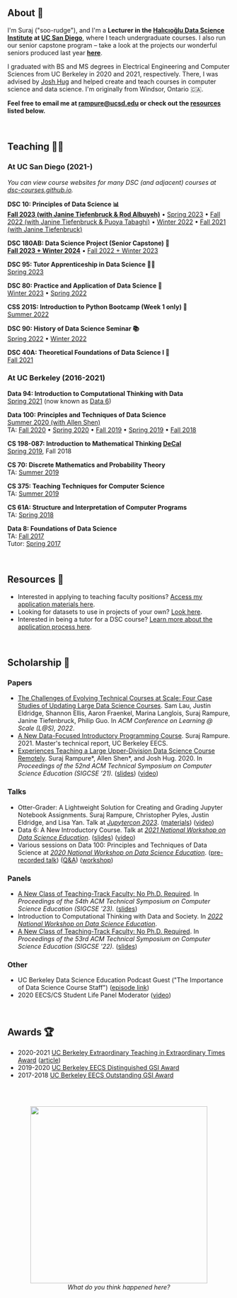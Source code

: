 ---
---

<!-- ✉️ <a>rampure@ucsd.edu</a><br>
💼 <a href="https://g.page/SDSC_UCSanDiego?share">SDSC 244E</a> -->

<a name='about'></a>

## About 👋

I'm Suraj ("soo-rudge"), and I'm a **Lecturer in the [Halıcıoğlu Data Science Institute](https://datascience.ucsd.edu) at [UC San Diego](https://www.ucsd.edu)**, where I teach undergraduate courses. I also run our senior capstone program – take a look at the projects our wonderful seniors produced last year [**here**](https://dsc-capstone.org/showcase-23).

I graduated with BS and MS degrees in Electrical Engineering and Computer Sciences from UC Berkeley in 2020 and 2021, respectively. There, I was advised by [Josh Hug](https://www2.eecs.berkeley.edu/Faculty/Homepages/joshhug.html) and helped create and teach courses in computer science and data science. I'm originally from Windsor, Ontario 🇨🇦.

**Feel free to email me at <a>rampure@ucsd.edu</a> or check out the [resources](#resources-) listed below.**

<br>

<a name='teaching'></a>

## Teaching 👨‍🏫

### At UC San Diego (2021-)

_You can view course websites for many DSC (and adjacent) courses at [dsc-courses.github.io](https://dsc-courses.github.io)._

**DSC 10: Principles of Data Science 📊**<br>
[**Fall 2023 (with Janine Tiefenbruck & Rod Albuyeh)**](https://dsc-courses.github.io/dsc10-2023-fa/) • [Spring 2023](https://dsc-courses.github.io/dsc10-2023-sp/) • [Fall 2022 (with Janine Tiefenbruck & Puoya Tabaghi)](http://dsc-courses.github.io/dsc10-2022-fa/) • [Winter 2022](http://dsc-courses.github.io/dsc10-2022-wi/) • [Fall 2021 (with Janine Tiefenbruck)](http://dsc-courses.github.io/dsc10-2021-fa/)

**DSC 180AB: Data Science Project (Senior Capstone) 👷**<br>
[**Fall 2023 + Winter 2024**](https://dsc-capstone.org) • [Fall 2022 + Winter 2023](https://dsc-capstone.org/2022-23/)

**DSC 95: Tutor Apprenticeship in Data Science 🧑‍🏫**<br>
[Spring 2023](https://dsc-courses.github.io/dsc95-2023-sp/)

**DSC 80: Practice and Application of Data Science 💪**<br>
[Winter 2023](https://dsc-courses.github.io/dsc80-2023-wi) • [Spring 2022](https://dsc-courses.github.io/dsc80-2022-sp)

**CSS 201S: Introduction to Python Bootcamp (Week 1 only) 🥾**<br>
[Summer 2022](https://rampure.org/css-python-bootcamp/)

**DSC 90: History of Data Science Seminar 📚**<br>
[Spring 2022](http://dsc-courses.github.io/dsc90-2022-sp/) • [Winter 2022](http://dsc-courses.github.io/dsc90-2022-wi/)

**DSC 40A: Theoretical Foundations of Data Science I 🧠**<br>
[Fall 2021](http://dsc-courses.github.io/dsc40a-2021-fa/)

### At UC Berkeley (2016-2021)

**Data 94: Introduction to Computational Thinking with Data**<br>
[Spring 2021](http://data94.org) (now known as [Data 6](http://data6.org))

**Data 100: Principles and Techniques of Data Science**<br>
[Summer 2020 (with Allen Shen)](http://ds100.org/su20)<br>TA: [Fall 2020](http://ds100.org/fa20) • [Spring 2020](http://ds100.org/sp20) • [Fall 2019](http://ds100.org/fa19) • [Spring 2019](http://ds100.org/sp19) • [Fall 2018](http://ds100.org/fa18)

**CS 198-087: Introduction to Mathematical Thinking [DeCal](http://decal.berkeley.edu)**<br>
[Spring 2019](http://imt-decal.org), Fall 2018

**CS 70: Discrete Mathematics and Probability Theory**<br>
TA: [Summer 2019](http://su19.eecs70.org)

**CS 375: Teaching Techniques for Computer Science**<br>
TA: [Summer 2019](http://cs375.github.io/su19)

**CS 61A: Structure and Interpretation of Computer Programs**<br>
TA: [Spring 2018](https://inst.eecs.berkeley.edu/~cs61a/sp18/)

**Data 8: Foundations of Data Science**<br>
TA: [Fall 2017](http://data8.org/fa17)<br>
Tutor: [Spring 2017](http://data8.org/sp17)

<br>

<a name='resources'></a>

## Resources 🌳

- Interested in applying to teaching faculty positions? [Access my application materials here](tf-app-materials).
- Looking for datasets to use in projects of your own? [Look here](find-datasets).
- Interested in being a tutor for a DSC course? [Learn more about the application process here](https://datascience.ucsd.edu/current-students/dsc-tutors/).


<br>


<a name='scholarship'></a>

## Scholarship 📝

### Papers
- [The Challenges of Evolving Technical Courses at Scale: Four Case Studies of Updating Large Data Science Courses](https://www.samlau.me/pubs/Challenges-of-Evolving-Data-Courses_L@S-2022.pdf). Sam Lau, Justin Eldridge, Shannon Ellis, Aaron Fraenkel, Marina Langlois, Suraj Rampure, Janine Tiefenbruck, Philip Guo. In _ACM Conference on Learning @ Scale (L@S), 2022_.
- [A New Data-Focused Introductory Programming Course](https://www2.eecs.berkeley.edu/Pubs/TechRpts/2021/EECS-2021-106.html). Suraj Rampure. 2021. Master's technical report, UC Berkeley EECS.
- [Experiences Teaching a Large Upper-Division Data Science Course Remotely](https://dl.acm.org/doi/pdf/10.1145/3408877.3432561). Suraj Rampure\*, Allen Shen\*, and Josh Hug. 2020. In _Proceedings of the 52nd ACM Technical Symposium on Computer Science Education (SIGCSE ’21)._ ([slides](https://docs.google.com/presentation/d/1xBMcdYKrhM0U1FxOKZ93TCqIdDIWFqdz7ns49LN_ukg/edit?usp=sharing)) ([video](https://youtu.be/_p-JUp4QyNA))

### Talks
- Otter-Grader: A Lightweight Solution for Creating and Grading Jupyter Notebook Assignments. Suraj Rampure, Christopher Pyles, Justin Eldridge, and Lisa Yan. Talk at _[Jupytercon 2023](https://cfp.jupytercon.com/2023/talk/XABS9S/)_. ([materials](https://github.com/chrispyles/otter-grader-jupytercon-2023)) ([video](https://www.youtube.com/watch?v=9_x532_2T2w))
- Data 6: A New Introductory Course. Talk at _[2021 National Workshop on Data Science Education](https://data.berkeley.edu/academics/resources/data-science-education-workshop/2021-national-workshop-data-science-education)_. ([slides](https://docs.google.com/presentation/d/1eeJvHmDNQanVOFjKn8Jky63ONxHPmDyq6I764f-YPdE/edit#slide=id.gb6d01dc2f6_0_124)) ([video](https://www.youtube.com/watch?v=4pMLelvesR8))
- Various sessions on Data 100: Principles and Techniques of Data Science at _[2020 National Workshop on Data Science Education](https://data.berkeley.edu/academics/resources/data-science-education-resources/2020-national-workshop-data-science-education)_. ([pre-recorded talk](https://www.youtube.com/watch?v=VxL9L7VkJTE&feature=youtu.be)) ([Q&A](https://www.youtube.com/watch?v=lfyyZQDlyXQ)) ([workshop](https://www.youtube.com/watch?v=1FsYgKKh9gk&feature=youtu.be))

### Panels
- [A New Class of Teaching-Track Faculty: No Ph.D. Required](https://dl.acm.org/doi/10.1145/3545947.3569608). In _Proceedings of the 54th ACM Technical Symposium on Computer Science Education (SIGCSE '23)._ ([slides](https://docs.google.com/presentation/d/1H2ngrPNb8TQXxIrCOFhXHce8-x6KEgHzw-bdFNrmQpQ/edit#slide=id.gb6f9b1ca0f_0_53))
- Introduction to Computational Thinking with Data and Society. In _[2022 National Workshop on Data Science Education](https://data.berkeley.edu/2022workshop/schedule)_.
- [A New Class of Teaching-Track Faculty: No Ph.D. Required](https://dl.acm.org/doi/10.1145/3478432.3499227). In _Proceedings of the 53rd ACM Technical Symposium on Computer Science Education (SIGCSE '22)._ ([slides](https://docs.google.com/presentation/d/12PalILpKLBHadL9GibmY4jATogp6BMHdIcsT_NUVSRc/edit#slide=id.gb6f9b1ca0f_0_53))

### Other
- UC Berkeley Data Science Education Podcast Guest ("The Importance of Data Science Course Staff") ([episode link](https://datascienceeducation.substack.com/p/the-importance-of-data-science-course))
- 2020 EECS/CS Student Life Panel Moderator ([video](https://youtu.be/RFCohC5kKO8))

<br>

<a name='awards'></a>

## Awards 🏆
- 2020-2021 [UC Berkeley Extraordinary Teaching in Extraordinary Times Award](https://rtl.berkeley.edu/extraordinary-teaching-extraordinary-times-award) ([article](https://data.berkeley.edu/news/cdss-instructors-honored-five-awards-extraordinary-teaching-extraordinary-times))
- 2019-2020 [UC Berkeley EECS Distinguished GSI Award](https://www2.eecs.berkeley.edu/Students/Awards/13/)
- 2017-2018 [UC Berkeley EECS Outstanding GSI Award](https://gsi.berkeley.edu/programs-services/award-programs/ogsi/ogsi-2018/)

<br><br>

<center><img src='assets/me_dancing.gif' width=400><br><i>What do you think happened here?</i></center>

<!-- What do you think happened [here](assets/me_dancing.gif)? -->

